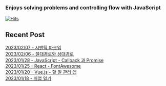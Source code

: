 
### Enjoys solving problems and controlling flow with JavaScript
[![Hits](https://hits.seeyoufarm.com/api/count/incr/badge.svg?url=https%3A%2F%2Fgithub.com%2Fbitnaleeeee&count_bg=%23555555&title_bg=%23555555&icon=&icon_color=%23E7E7E7&title=hits&edge_flat=false)](https://hits.seeyoufarm.com)
## Recent Post 

[2023/02/07 - 시맨틱 마크업](https://bitnaleeeee.github.io/sematic-markup/) <br/>
[2023/02/06 - 절대경로와 상대경로](https://bitnaleeeee.github.io/img-search/) <br/>
[2023/01/28 - JavaScript - Callback 과 Promise](https://bitnaleeeee.github.io/javascript-callback/) <br/>
[2023/01/25 - React - FontAwesome](https://bitnaleeeee.github.io/fontawsome/) <br/>
[2023/01/20 - Vue.js - 할 일 관리 앱](https://bitnaleeeee.github.io/to-do-list-vue/) <br/>
[2023/01/18 - 취업 일기](https://bitnaleeeee.github.io/career/) <br/>
